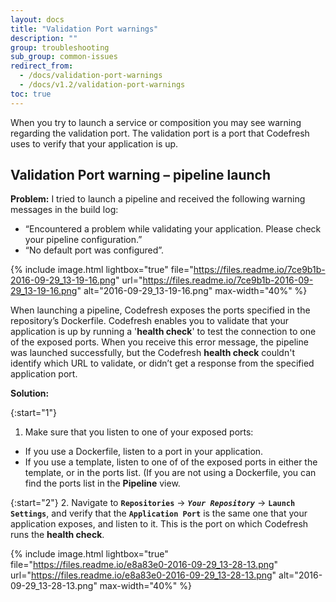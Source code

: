 ```yaml
---
layout: docs
title: "Validation Port warnings"
description: ""
group: troubleshooting
sub_group: common-issues
redirect_from:
  - /docs/validation-port-warnings
  - /docs/v1.2/validation-port-warnings
toc: true
---
```

When you try to launch a service or composition you may see warning regarding the validation port. The validation port is a port that Codefresh uses to verify that your application is up.

## Validation Port warning – pipeline launch
**Problem:** I tried to launch a pipeline and received the following warning messages in the build log:        

  * “Encountered a problem while validating your application. Please check your pipeline configuration.”
  * “No default port was configured”.

{% include 
image.html 
lightbox="true" 
file="https://files.readme.io/7ce9b1b-2016-09-29_13-19-16.png" 
url="https://files.readme.io/7ce9b1b-2016-09-29_13-19-16.png"
alt="2016-09-29_13-19-16.png" 
max-width="40%"
%}
  
When launching a pipeline, Codefresh exposes the ports specified in the repository’s Dockerfile. Codefresh enables you to validate that your application is up by running a '**health check**' to test the connection to one of the exposed ports. When you receive this error message, the pipeline was launched successfully, but the Codefresh **health check** couldn't identify which URL to validate, or didn’t get a response from the specified application port.  

**Solution:**

{:start="1"}
1. Make sure that you listen to one of your exposed ports:
  * If you use a Dockerfile, listen to a port in your application.
  * If you use a template, listen to one of of the exposed ports in either the template, or in the ports list. (If you are not using a Dockerfile, you can find the ports list in the **Pipeline** view.

{:start="2"}
2. Navigate to **`Repositories`** &#8594; **_`Your Repository`_** &#8594; **`Launch Settings`**, and verify that the **`Application Port`** is the same one that your application exposes, and listen to it. This is the port on which Codefresh runs the **health check**.

{% include 
image.html 
lightbox="true" 
file="https://files.readme.io/e8a83e0-2016-09-29_13-28-13.png" 
url="https://files.readme.io/e8a83e0-2016-09-29_13-28-13.png"
alt="2016-09-29_13-28-13.png" 
max-width="40%"
%}
